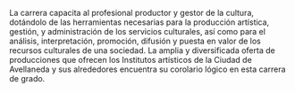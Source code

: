 ﻿La carrera capacita al profesional productor y gestor de la cultura, dotándolo de las herramientas necesarias para la producción artística, gestión, y administración de los servicios culturales, así como para el análisis, interpretación, promoción, difusión y puesta en valor de  los recursos culturales de una sociedad. La amplia y diversificada oferta de producciones que ofrecen los Institutos artísticos de la Ciudad de Avellaneda y sus alrededores encuentra su corolario lógico en esta carrera de grado.

